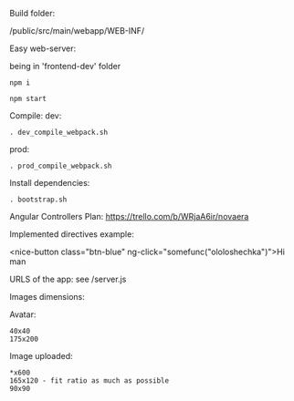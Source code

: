 Build folder:

/public/src/main/webapp/WEB-INF/



Easy web-server:

being in 'frontend-dev' folder
```
npm i
```

```
npm start
```


Compile:
dev:
```
. dev_compile_webpack.sh
```

prod:
```
. prod_compile_webpack.sh
```


Install dependencies:
```
. bootstrap.sh
```

Angular Controllers Plan:
https://trello.com/b/WRjaA6ir/novaera


Implemented directives example:

<nice-button class="btn-blue" ng-click="somefunc("ololoshechka")">Hi man</nice-button>

<text class="inputSearch" ng-model="main.hello" label="name"></text>

<checkbox ng-model="main.boolean"></checkbox>

URLS of the app:
see /server.js

Images dimensions:

Avatar:
```
40x40
175x200
```

Image uploaded:
```
*x600
165x120 - fit ratio as much as possible
90x90
```
